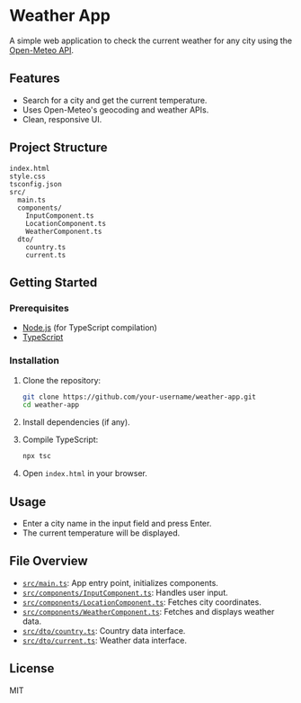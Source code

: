 # Weather App

A simple web application to check the current weather for any city using the [Open-Meteo API](https://open-meteo.com/).

## Features

- Search for a city and get the current temperature.
- Uses Open-Meteo's geocoding and weather APIs.
- Clean, responsive UI.

## Project Structure

```
index.html
style.css
tsconfig.json
src/
  main.ts
  components/
    InputComponent.ts
    LocationComponent.ts
    WeatherComponent.ts
  dto/
    country.ts
    current.ts
```

## Getting Started

### Prerequisites

- [Node.js](https://nodejs.org/) (for TypeScript compilation)
- [TypeScript](https://www.typescriptlang.org/)

### Installation

1. Clone the repository:
    ```sh
    git clone https://github.com/your-username/weather-app.git
    cd weather-app
    ```

2. Install dependencies (if any).

3. Compile TypeScript:
    ```sh
    npx tsc
    ```

4. Open `index.html` in your browser.

## Usage

- Enter a city name in the input field and press Enter.
- The current temperature will be displayed.

## File Overview

- [`src/main.ts`](src/main.ts): App entry point, initializes components.
- [`src/components/InputComponent.ts`](src/components/InputComponent.ts): Handles user input.
- [`src/components/LocationComponent.ts`](src/components/LocationComponent.ts): Fetches city coordinates.
- [`src/components/WeatherComponent.ts`](src/components/WeatherComponent.ts): Fetches and displays weather data.
- [`src/dto/country.ts`](src/dto/country.ts): Country data interface.
- [`src/dto/current.ts`](src/dto/current.ts): Weather data interface.

## License

MIT